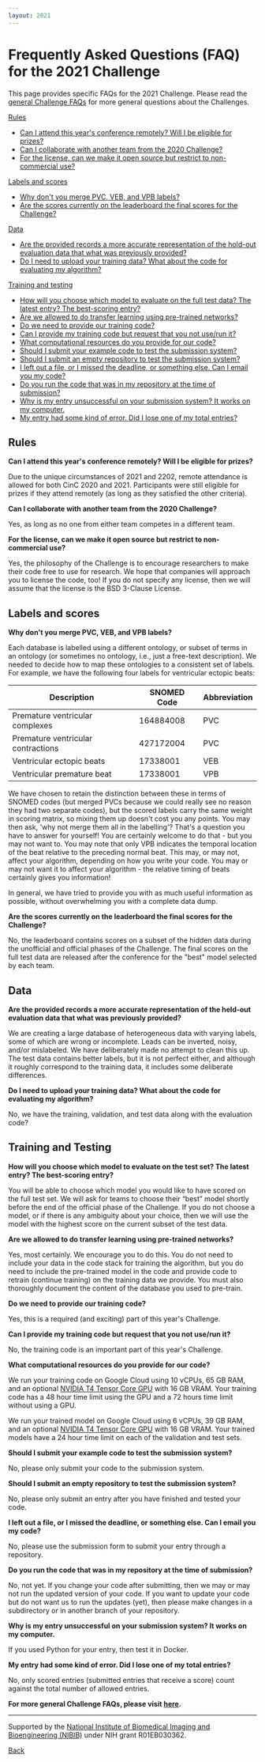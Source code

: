 ```yaml
---
layout: 2021
---
```


# Frequently Asked Questions (FAQ) for the 2021 Challenge

This page provides specific FAQs for the 2021 Challenge. Please read the [general Challenge FAQs](../../faq/) for more general questions about the Challenges.

[Rules](#rules)
- [Can I attend this year's conference remotely? Will I be eligible for prizes?](#remotely)
- [Can I collaborate with another team from the 2020 Challenge?](#collaborate)
- [For the license, can we make it open source but restrict to non-commercial use?](#license)

[Labels and scores](#scoring)

- [Why don't you merge PVC, VEB, and VPB labels?](#merge)
- [Are the scores currently on the leaderboard the final scores for the Challenge?](#leaderboard)

[Data](#data)

- [Are the provided records a more accurate representation of the hold-out evaluation data that what was previously provided?](#hold-out)
- [Do I need to upload your training data? What about the code for evaluating my algorithm?](#upload-data)

[Training and testing](#train-test)

- [How will you choose which model to evaluate on the full test data? The latest entry? The best-scoring entry?](#choose-model)
- [Are we allowed to do transfer learning using pre-trained networks?](#pre-trained)
- [Do we need to provide our training code?](#training-code)
- [Can I provide my training code but request that you not use/run it?](#not-train)
- [What computational resources do you provide for our code?](#computational)
- [Should I submit your example code to test the submission system?](#test-submission)
- [Should I submit an empty repository to test the submission system?](#empty)
- [I left out a file, or I missed the deadline, or something else. Can I email you my code?](#email-code) 
- [Do you run the code that was in my repository at the time of submission?](#repository)
- [Why is my entry unsuccessful on your submission system? It works on my computer.](#unsuccessful-entry)
- [My entry had some kind of error. Did I lose one of my total entries?](#error-lose-entry)


## <a name="rules"></a> Rules

<a name="remotely"></a> __Can I attend this year's conference remotely? Will I be eligible for prizes?__

Due to the unique circumstances of 2021 and 2202, remote attendance is allowed for both CinC 2020 and 2021. Participants were still eligible for prizes if they attend remotely (as long as they satisfied the other criteria).

<a name="collaborate"></a> __Can I collaborate with another team from the 2020 Challenge?__

Yes, as long as no one from either team competes in a different team.

<a name="license"></a>__For the license, can we make it open source but restrict to non-commercial use?__

Yes, the philosophy of the Challenge is to encourage researchers to make their code free to use for research. We hope that companies will approach you to license the code, too! If you do not specify any license, then we will assume that the license is the BSD 3-Clause License.

## <a name="scoring"></a> Labels and scores

<a name="merge"></a> __Why don't you merge PVC, VEB, and VPB labels?__

Each database is labelled using a different ontology, or subset of terms in an ontology (or sometimes no ontology, i.e., just a free-text description). We needed to decide how to map these ontologies to a consistent set of labels. For example, we have the following four labels for ventricular ectopic beats:
 
| Description                        | SNOMED Code | Abbreviation |
| -----------------------------------| ------------|--------------|
| Premature ventricular complexes    |   164884008 | PVC          |
| Premature ventricular contractions |   427172004 | PVC          |
| Ventricular ectopic beats          |    17338001 | VEB          |
| Ventricular premature beat         |    17338001 | VPB          |

We have chosen to retain the distinction between these in terms of SNOMED codes (but merged PVCs because we could really see no reason they had two separate codes), but the scored labels carry the same weight in scoring matrix, so mixing them up doesn't cost you any points. You may then ask, 'why not merge them all in the labelling'? That's a question you have to answer for yourself! You are certainly welcome to do that - but you may not want to. You may note that only VPB indicates the temporal location of the beat relative to the preceding normal beat. This may, or may not, affect your algorithm, depending on how you write your code. You may or may not want it to affect your algorithm - the relative timing of beats certainly gives you information!

In general, we have tried to provide you with as much useful information as possible, without overwhelming you with a complete data dump.

<a name="leaderboard"></a>__Are the scores currently on the leaderboard the final scores for the Challenge?__

No, the leaderboard contains scores on a subset of the hidden data during the unofficial and official phases of the Challenge. The final scores on the full test data are released after the conference for the "best" model selected by each team.

## <a name="data"></a> Data

<a name="hold-out"></a>__Are the provided records a more accurate representation of the held-out evaluation data that what was previously provided?__

We are creating a large database of heterogeneous data with varying labels, some of which are wrong or incomplete. Leads can be inverted, noisy, and/or mislabeled. We have deliberately made no attempt to clean this up. The test data contains better labels, but it is not perfect either, and although it roughly correspond to the training data, it includes some deliberate differences.

<a name="upload-data"></a>__Do I need to upload your training data? What about the code for evaluating my algorithm?__

No, we have the training, validation, and test data along with the evaluation code?

## <a name="train-test"></a> Training and Testing

<a name="choose-model"></a>__How will you choose which model to evaluate on the test set? The latest entry? The best-scoring entry?__

You will be able to choose which model you would like to have scored on the full test set. We will ask for teams to choose their “best” model shortly before the end of the official phase of the Challenge. If you do not choose a model, or if there is any ambiguity about your choice, then we will use the model with the highest score on the current subset of the test data.

<a name="pre-trained"></a>__Are we allowed to do transfer learning using pre-trained networks?__

Yes, most certainly. We encourage you to do this. You do not need to include your data in the code stack for training the algorithm, but you do need to include the pre-trained model in the code and provide code to retrain (continue training) on the training data we provide. You must also thoroughly document the content of the database you used to pre-train.

<a name="training-code"></a>__Do we need to provide our training code?__

Yes, this is a required (and exciting) part of this year's Challenge.

<a name="not-train"></a>__Can I provide my training code but request that you not use/run it?__

No, the training code is an important part of this year's Challenge.

<a name="computational"></a>__What computational resources do you provide for our code?__

We run your training code on Google Cloud using 10 vCPUs, 65 GB RAM, and an optional [NVIDIA T4 Tensor Core GPU](https://www.nvidia.com/en-us/data-center/tesla-t4/) with 16 GB VRAM. Your training code has a 48 hour time limit using the GPU and a 72 hours time limit without using a GPU.

We run your trained model on Google Cloud using 6 vCPUs, 39 GB RAM, and an optional [NVIDIA T4 Tensor Core GPU](https://www.nvidia.com/en-us/data-center/tesla-t4/) with 16 GB VRAM. Your trained models have a 24 hour time limit on each of the validation and test sets.

<a name="test-submission"></a>__Should I submit your example code to test the submission system?__

No, please only submit your code to the submission system.

<a name="empty"></a>__Should I submit an empty repository to test the submission system?__

No, please only submit an entry after you have finished and tested your code.

<a name="email-code"></a>__I left out a file, or I missed the deadline, or something else. Can I email you my code?__

No, please use the submission form to submit your entry through a repository.

<a name="repository"></a>__Do you run the code that was in my repository at the time of submission?__

No, not yet. If you change your code after submitting, then we may or may not run the updated version of your code. If you want to update your code but do not want us to run the updates (yet), then please make changes in a subdirectory or in another branch of your repository.

<a name="unsuccessful-entry"></a>__Why is my entry unsuccessful on your submission system? It works on my computer.__

If you used Python for your entry, then test it in Docker.
    
<a name="error-lose-entry"></a>__My entry had some kind of error. Did I lose one of my total entries?__

No, only scored entries (submitted entries that receive a score) count against the total number of allowed entries.

__For more general Challenge FAQs, please visit [here](../../faq/).__

---

Supported by the [National Institute of Biomedical Imaging and Bioengineering (NIBIB)](https://www.nibib.nih.gov/) under NIH grant R01EB030362.

[Back](../)
